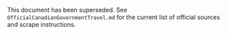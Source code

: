 
This document has been superseded. See `OfficialCanadianGovernmentTravel.md` for the current list of official sources and scrape instructions.
